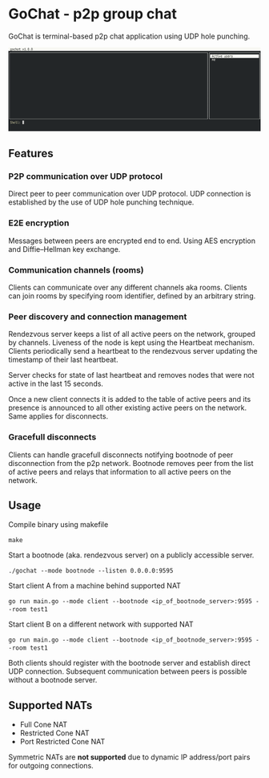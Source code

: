 # GoChat - p2p group chat

GoChat is terminal-based p2p chat application using UDP hole punching.

![Demo](/demo.gif "Demo")

## Features

### P2P communication over UDP protocol

Direct peer to peer communication over UDP protocol. UDP connection is established by the use of UDP hole punching technique.

### E2E encryption

Messages between peers are encrypted end to end. Using AES encryption and Diffie–Hellman key exchange.

### Communication channels (rooms)

Clients can communicate over any different channels aka rooms. Clients can join rooms by specifying room identifier, defined by an arbitrary string.

### Peer discovery and connection management

Rendezvous server keeps a list of all active peers on the network, grouped by channels.
Liveness of the node is kept using the Heartbeat mechanism. Clients periodically send a heartbeat to the rendezvous server updating the timestamp of their last heartbeat.

Server checks for state of last heartbeat and removes nodes that were not active in the last 15 seconds.

Once a new client connects it is added to the table of active peers and its presence is announced to all other existing active peers on the network. Same applies for disconnects.


### Gracefull disconnects

Clients can handle gracefull disconnects notifying bootnode of peer disconnection from the p2p network. Bootnode removes peer from the list of active peers and relays that information to all active peers on the network.

## Usage

Compile binary using makefile

```
make
```

Start a bootnode (aka. rendezvous server) on a publicly accessible server.

```
./gochat --mode bootnode --listen 0.0.0.0:9595
```

Start client A from a machine behind supported NAT
```
go run main.go --mode client --bootnode <ip_of_bootnode_server>:9595 --room test1
```

Start client B on a different network with supported NAT
```
go run main.go --mode client --bootnode <ip_of_bootnode_server>:9595 --room test1
```

Both clients should register with the bootnode server and establish direct UDP connection.
Subsequent communication between peers is possible without a bootnode server.

## Supported NATs

- Full Cone NAT
- Restricted Cone NAT
- Port Restricted Cone NAT

Symmetric NATs are **not supported** due to dynamic IP address/port pairs for outgoing connections.
